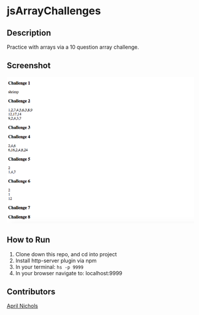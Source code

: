 # jsArrayChallenges

## Description
Practice with arrays via a 10 question array challenge.

## Screenshot
![Webpage](https://raw.githubusercontent.com/aprilrochelle/jsArrayChallenges/master/screenshot/array-screen.png)

## How to Run
 1. Clone down this repo, and cd into project
 1. Install http-server plugin via npm
 1. In your terminal: ```hs -p 9999```
 1. In your browser navigate to: localhost:9999

## Contributors
[April Nichols](https://github.com/aprilrochelle)